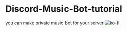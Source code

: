 # Discord-Music-Bot-tutorial
you can make private music bot for your server 
[![ko-fi](https://www.ko-fi.com/img/githubbutton_sm.svg)](https://ko-fi.com/W7W62MD1Y)
